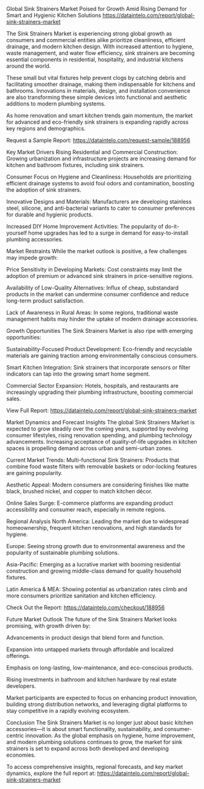 Global Sink Strainers Market Poised for Growth Amid Rising Demand for Smart and Hygienic Kitchen Solutions
https://dataintelo.com/report/global-sink-strainers-market

The Sink Strainers Market is experiencing strong global growth as consumers and commercial entities alike prioritize cleanliness, efficient drainage, and modern kitchen design. With increased attention to hygiene, waste management, and water flow efficiency, sink strainers are becoming essential components in residential, hospitality, and industrial kitchens around the world.

These small but vital fixtures help prevent clogs by catching debris and facilitating smoother drainage, making them indispensable for kitchens and bathrooms. Innovations in materials, design, and installation convenience are also transforming these simple devices into functional and aesthetic additions to modern plumbing systems.

As home renovation and smart kitchen trends gain momentum, the market for advanced and eco-friendly sink strainers is expanding rapidly across key regions and demographics.

Request a Sample Report:
https://dataintelo.com/request-sample/188956

Key Market Drivers
Rising Residential and Commercial Construction: Growing urbanization and infrastructure projects are increasing demand for kitchen and bathroom fixtures, including sink strainers.

Consumer Focus on Hygiene and Cleanliness: Households are prioritizing efficient drainage systems to avoid foul odors and contamination, boosting the adoption of sink strainers.

Innovative Designs and Materials: Manufacturers are developing stainless steel, silicone, and anti-bacterial variants to cater to consumer preferences for durable and hygienic products.

Increased DIY Home Improvement Activities: The popularity of do-it-yourself home upgrades has led to a surge in demand for easy-to-install plumbing accessories.

Market Restraints
While the market outlook is positive, a few challenges may impede growth:

Price Sensitivity in Developing Markets: Cost constraints may limit the adoption of premium or advanced sink strainers in price-sensitive regions.

Availability of Low-Quality Alternatives: Influx of cheap, substandard products in the market can undermine consumer confidence and reduce long-term product satisfaction.

Lack of Awareness in Rural Areas: In some regions, traditional waste management habits may hinder the uptake of modern drainage accessories.

Growth Opportunities
The Sink Strainers Market is also ripe with emerging opportunities:

Sustainability-Focused Product Development: Eco-friendly and recyclable materials are gaining traction among environmentally conscious consumers.

Smart Kitchen Integration: Sink strainers that incorporate sensors or filter indicators can tap into the growing smart home segment.

Commercial Sector Expansion: Hotels, hospitals, and restaurants are increasingly upgrading their plumbing infrastructure, boosting commercial sales.

View Full Report:
https://dataintelo.com/report/global-sink-strainers-market

Market Dynamics and Forecast Insights
The global Sink Strainers Market is expected to grow steadily over the coming years, supported by evolving consumer lifestyles, rising renovation spending, and plumbing technology advancements. Increasing acceptance of quality-of-life upgrades in kitchen spaces is propelling demand across urban and semi-urban zones.

Current Market Trends:
Multi-functional Sink Strainers: Products that combine food waste filters with removable baskets or odor-locking features are gaining popularity.

Aesthetic Appeal: Modern consumers are considering finishes like matte black, brushed nickel, and copper to match kitchen décor.

Online Sales Surge: E-commerce platforms are expanding product accessibility and consumer reach, especially in remote regions.

Regional Analysis
North America: Leading the market due to widespread homeownership, frequent kitchen renovations, and high standards for hygiene.

Europe: Seeing strong growth due to environmental awareness and the popularity of sustainable plumbing solutions.

Asia-Pacific: Emerging as a lucrative market with booming residential construction and growing middle-class demand for quality household fixtures.

Latin America & MEA: Showing potential as urbanization rates climb and more consumers prioritize sanitation and kitchen efficiency.

Check Out the Report:
https://dataintelo.com/checkout/188956

Future Market Outlook
The future of the Sink Strainers Market looks promising, with growth driven by:

Advancements in product design that blend form and function.

Expansion into untapped markets through affordable and localized offerings.

Emphasis on long-lasting, low-maintenance, and eco-conscious products.

Rising investments in bathroom and kitchen hardware by real estate developers.

Market participants are expected to focus on enhancing product innovation, building strong distribution networks, and leveraging digital platforms to stay competitive in a rapidly evolving ecosystem.

Conclusion
The Sink Strainers Market is no longer just about basic kitchen accessories—it is about smart functionality, sustainability, and consumer-centric innovation. As the global emphasis on hygiene, home improvement, and modern plumbing solutions continues to grow, the market for sink strainers is set to expand across both developed and developing economies.

To access comprehensive insights, regional forecasts, and key market dynamics, explore the full report at:
https://dataintelo.com/report/global-sink-strainers-market
